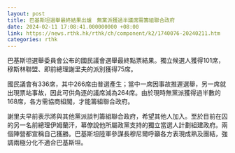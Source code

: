 ```yaml
---
layout: post
title: 巴基斯坦選舉最終結果出爐　無黨派獲過半議席需籌組聯合政府
date: 2024-02-11 17:08:41.000000000 +08:00
link: https://news.rthk.hk/rthk/ch/component/k2/1740076-20240211.htm
categories: rthk
---
```


巴基斯坦選舉委員會公布的國民議會選舉最終點票結果。獨立候選人獲得101席，穆斯林聯盟、即前總理謝里夫的派別獲得75席。

國民議會有336席，其中266席由普選產生；當中一席因事故推遲選舉，另一席就出現票站事故，因此可供角逐的議席減為264席。由於現時無黨派獲得過半數的168席，各方需協商組閣，才能籌組聯合政府。

謝里夫早前表示將與其他黨派談判籌組聯合政府，希望其他人加入。至於目前在囚的另一名前總理伊姆蘭汗，幕僚說他所屬政黨支持的獨立當選人計劃組建政府。兩個陣營都宣稱自己獲勝。巴基斯坦陸軍參謀長穆尼爾呼籲各方表現成熟及團結，強調兩極分化不適合巴基斯坦。
